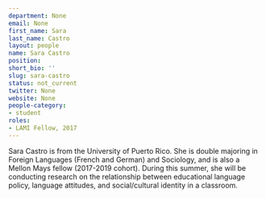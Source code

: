 ```yaml
---
department: None
email: None
first_name: Sara
last_name: Castro
layout: people
name: Sara Castro
position:
short_bio: ''
slug: sara-castro
status: not_current
twitter: None
website: None
people-category:
- student
roles:
- LAMI Fellow, 2017
---
```


Sara Castro is from the University of Puerto Rico. She is double majoring in Foreign Languages (French and German) and Sociology, and is also a Mellon Mays fellow (2017-2019 cohort). During this summer, she will be conducting research on the relationship between educational language policy, language attitudes, and social/cultural identity in a classroom.
